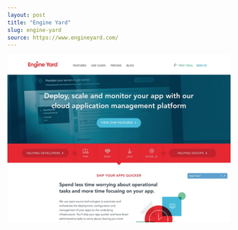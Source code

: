 ```yaml
---
layout: post
title: "Engine Yard"
slug: engine-yard
source: https://www.engineyard.com/
---
```


<img src="/assets/img/screenshots/engine-yard.jpg">
